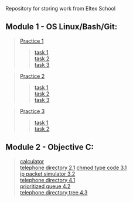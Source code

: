 Repository for storing work from Eltex School
## Module 1 - OS Linux/Bash/Git:
> [Practice 1](https://github.com/BenzinX/Eltex_School/tree/main/module1/practice1 "Путь к директории")   
>> [task 1](https://github.com/BenzinX/Eltex_School/tree/main/module1/practice1/task1 "Путь к директории")  
>> [task 2](https://github.com/BenzinX/Eltex_School/tree/main/module1/practice1/task2 "Путь к директории")  
>> [task 3](https://github.com/BenzinX/Eltex_School/tree/main/module1/practice1/task3 "Путь к директории")  

> [Practice 2](https://github.com/BenzinX/Eltex_School/tree/main/module1/practice2 "Путь к директории")  
>> [task 1](https://github.com/BenzinX/Eltex_School/tree/main/module1/practice2/task1 "Пусть к директории")  
>> [task 2](https://github.com/BenzinX/Eltex_School/tree/main/module1/practice2/task2 "Пусть к директории")  
>> [task 3](https://github.com/BenzinX/Eltex_School/tree/main/module1/practice2/task2 "Пусть к директории")  

> [Practice 3](https://github.com/BenzinX/Eltex_School/tree/main/module1/practice3 "Путь к директории")
>> [task 1](https://github.com/BenzinX/Eltex_School/tree/main/module1/practice3/task1 "Пусть к директории")  
>> [task 2](https://github.com/BenzinX/Eltex_School/tree/main/module1/practice3/task2 "Пусть к директории")  

## Module 2 - Objective C:
> [calculator](https://github.com/BenzinX/Eltex_School/tree/main/module2/calculator "Путь к директории")  
> [telephone directory 2.1](https://github.com/BenzinX/Eltex_School/tree/main/module2/telephone%20directory%202.1 "Путь к директории")
> [chmod type code 3.1](https://github.com/BenzinX/Eltex_School/tree/main/module2/chmod%20type%20code%203.1)  
> [ip packet simulator 3.2](https://github.com/BenzinX/Eltex_School/tree/main/module2/ip%20packet%20simulator%203.2 "Путь к директории")  
> [telephone directory 4.1](https://github.com/BenzinX/Eltex_School/tree/main/module2/telephone%20directory%204.1 "Путь к директории")  
> [prioritized queue 4.2](https://github.com/BenzinX/Eltex_School/tree/main/module2/prioritized%20queue%204.2 "Путь к директории")  
> [telephone directory tree 4.3](https://github.com/BenzinX/Eltex_School/tree/main/module2/telephone%20directory%204.1 "Пусть к директории")  
